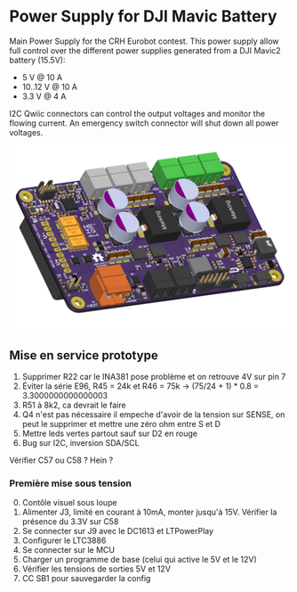 # Power Supply for DJI Mavic Battery

Main Power Supply for the CRH Eurobot contest. This power supply allow full control over the 
different power supplies generated from a DJI Mavic2 battery (15.5V):

- 5 V @ 10 A
- 10..12 V @ 10 A
- 3.3 V @ 4 A

I2C Qwiic connectors can control the output voltages and monitor the flowing current. An emergency 
switch connector will shut down all power voltages. 

![3D View](Assets/3D-Top.png)
  
## Mise en service prototype

1. Supprimer R22 car le INA381 pose problème et on retrouve 4V sur pin 7
2. Éviter la série E96, R45 = 24k et R46 = 75k -> (75/24 + 1) * 0.8 = 3.3000000000000003
3. R51 à 8k2, ca devrait le faire
4. Q4 n'est pas nécessaire il empeche d'avoir de la tension sur SENSE, on peut le supprimer et mettre une zéro ohm entre S et D
5. Mettre leds vertes partout sauf sur D2 en rouge
6. Bug sur I2C, inversion SDA/SCL 

Vérifier C57 ou C58 ? Hein ? 

### Première mise sous tension

0. Contôle visuel sous loupe
1. Alimenter J3, limité en courant à 10mA, monter jusqu'à 15V. Vérifier la présence du 3.3V sur C58
2. Se connecter sur J9 avec le DC1613 et LTPowerPlay
3. Configurer le LTC3886
4. Se connecter sur le MCU
5. Charger un programme de base (celui qui active le 5V et le 12V)
6. Vérifier les tensions de sorties 5V et 12V
7. CC SB1 pour sauvegarder la config
